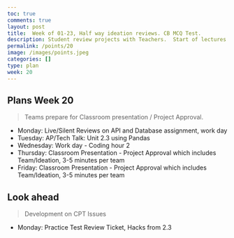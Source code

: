 ```yaml
---
toc: true
comments: true
layout: post
title:  Week of 01-23, Half way ideation reviews. CB MCQ Test.
description: Student review projects with Teachers.  Start of lectures on data tools and the correlation to College Board.
permalink: /points/20
image: /images/points.jpeg
categories: []
type: plan
week: 20
---
```


## Plans Week 20
> Teams prepare for Classroom presentation / Project Approval.

- Monday: Live/Silent Reviews on API and Database assignment, work day
- Tuesday: AP/Tech Talk: Unit 2.3 using Pandas
- Wednesday: Work day - Coding hour 2
- Thursday: Classroom Presentation - Project Approval which includes Team/Ideation, 3-5 minutes per team
- Friday: Classroom Presentation - Project Approval which includes Team/Ideation, 3-5 minutes per team

## Look ahead
> Development on CPT Issues

- Monday: Practice Test Review Ticket, Hacks from 2.3
